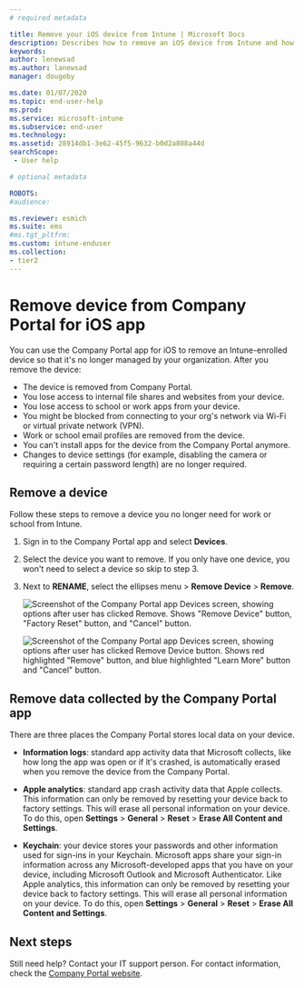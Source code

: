 ```yaml
---
# required metadata

title: Remove your iOS device from Intune | Microsoft Docs
description: Describes how to remove an iOS device from Intune and how to delete stored data.  
keywords:
author: lenewsad
ms.author: lanewsad
manager: dougeby

ms.date: 01/07/2020
ms.topic: end-user-help
ms.prod:
ms.service: microsoft-intune
ms.subservice: end-user
ms.technology:
ms.assetid: 28914db1-3e62-45f5-9632-b0d2a808a44d
searchScope:
 - User help

# optional metadata

ROBOTS:   
#audience:

ms.reviewer: esmich
ms.suite: ems
#ms.tgt_pltfrm:
ms.custom: intune-enduser
ms.collection:
- tier2
---
```



# Remove device from Company Portal for iOS app

You can use the Company Portal app for iOS to remove an Intune-enrolled device so that it's no longer managed by your organization. After you remove the device:

- The device is removed from Company Portal.    
- You lose access to internal file shares and websites from your device.  
- You lose access to school or work apps from your device.    
- You might be blocked from connecting to your org's network via Wi-Fi or virtual private network (VPN).  
- Work or school email profiles are removed from the device.  
- You can't install apps for the device from the Company Portal anymore.   
- Changes to device settings (for example, disabling the camera or requiring a certain password length) are no longer required.   

## Remove a device   

Follow these steps to remove a device you no longer need for work or school from Intune.   


1. Sign in to the Company Portal app and select **Devices**.

2. Select the device you want to remove. If you only have one device, you won't need to select a device so skip to step 3. 

3. Next to **RENAME**, select the ellipses menu > **Remove Device** > **Remove**.  

    ![Screenshot of the Company Portal app Devices screen, showing options after user has clicked Remove. Shows "Remove Device" button, "Factory Reset" button, and "Cancel" button.](./media/cp_ios_unenroll_after_1804_001.png) 

    ![Screenshot of the Company Portal app Devices screen, showing options after user has clicked Remove Device button. Shows red highlighted "Remove" button, and blue highlighted "Learn More" button and "Cancel" button.](./media/cp_ios_unenroll_after_1804_002.png)  


## Remove data collected by the Company Portal app

There are three places the Company Portal stores local data on your device.

- **Information logs**: standard app activity data that Microsoft collects, like how long the app was open or if it's crashed, is automatically erased when you remove the device from the Company Portal.

- **Apple analytics**: standard app crash activity data that Apple collects. This information can only be removed by resetting your device back to factory settings. This will erase all personal information on your device. To do this, open **Settings** > **General** > **Reset** > **Erase All Content and Settings**.

- **Keychain**: your device stores your passwords and other information used for sign-ins in your Keychain. Microsoft apps share your sign-in information across any Microsoft-developed apps that you have on your device, including Microsoft Outlook and Microsoft Authenticator. Like Apple analytics, this information can only be removed by resetting your device back to factory settings. This will erase all personal information on your device. To do this, open **Settings** > **General** > **Reset** > **Erase All Content and Settings**.


##  Next steps 

Still need help? Contact your IT support person. For contact information, check the [Company Portal website](https://go.microsoft.com/fwlink/?linkid=2010980).
